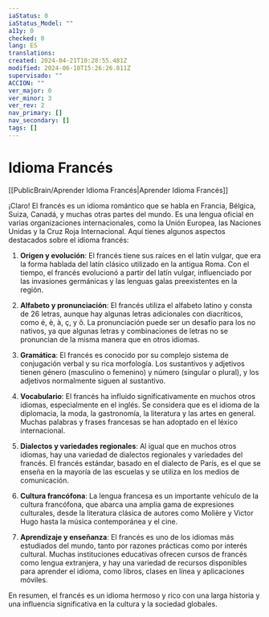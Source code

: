 ```yaml
---
iaStatus: 0
iaStatus_Model: ""
a11y: 0
checked: 0
lang: ES
translations: 
created: 2024-04-21T10:28:55.481Z
modified: 2024-06-10T15:26:26.811Z
supervisado: ""
ACCION: ""
ver_major: 0
ver_minor: 3
ver_rev: 2
nav_primary: []
nav_secondary: []
tags: []
---
```

# Idioma Francés

[[PublicBrain/Aprender Idioma Francés|Aprender Idioma Francés]]

¡Claro! El francés es un idioma romántico que se habla en Francia, Bélgica, Suiza, Canadá, y muchas otras partes del mundo. Es una lengua oficial en varias organizaciones internacionales, como la Unión Europea, las Naciones Unidas y la Cruz Roja Internacional. Aquí tienes algunos aspectos destacados sobre el idioma francés:

1. **Origen y evolución**: El francés tiene sus raíces en el latín vulgar, que era la forma hablada del latín clásico utilizado en la antigua Roma. Con el tiempo, el francés evolucionó a partir del latín vulgar, influenciado por las invasiones germánicas y las lenguas galas preexistentes en la región.

2. **Alfabeto y pronunciación**: El francés utiliza el alfabeto latino y consta de 26 letras, aunque hay algunas letras adicionales con diacríticos, como é, è, à, ç, y ô. La pronunciación puede ser un desafío para los no nativos, ya que algunas letras y combinaciones de letras no se pronuncian de la misma manera que en otros idiomas.

3. **Gramática**: El francés es conocido por su complejo sistema de conjugación verbal y su rica morfología. Los sustantivos y adjetivos tienen género (masculino o femenino) y número (singular o plural), y los adjetivos normalmente siguen al sustantivo.

4. **Vocabulario**: El francés ha influido significativamente en muchos otros idiomas, especialmente en el inglés. Se considera que es el idioma de la diplomacia, la moda, la gastronomía, la literatura y las artes en general. Muchas palabras y frases francesas se han adoptado en el léxico internacional.

5. **Dialectos y variedades regionales**: Al igual que en muchos otros idiomas, hay una variedad de dialectos regionales y variedades del francés. El francés estándar, basado en el dialecto de París, es el que se enseña en la mayoría de las escuelas y se utiliza en los medios de comunicación.

6. **Cultura francófona**: La lengua francesa es un importante vehículo de la cultura francófona, que abarca una amplia gama de expresiones culturales, desde la literatura clásica de autores como Molière y Victor Hugo hasta la música contemporánea y el cine.

7. **Aprendizaje y enseñanza**: El francés es uno de los idiomas más estudiados del mundo, tanto por razones prácticas como por interés cultural. Muchas instituciones educativas ofrecen cursos de francés como lengua extranjera, y hay una variedad de recursos disponibles para aprender el idioma, como libros, clases en línea y aplicaciones móviles.

En resumen, el francés es un idioma hermoso y rico con una larga historia y una influencia significativa en la cultura y la sociedad globales.